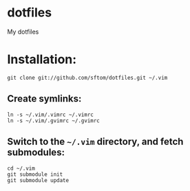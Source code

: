 # dotfiles

My dotfiles

# Installation:

```terminal
git clone git://github.com/sftom/dotfiles.git ~/.vim
```
## Create symlinks:

```terminal
ln -s ~/.vim/.vimrc ~/.vimrc
ln -s ~/.vim/.gvimrc ~/.gvimrc
```

## Switch to the `~/.vim` directory, and fetch submodules:

```terminal
cd ~/.vim
git submodule init
git submodule update
```
